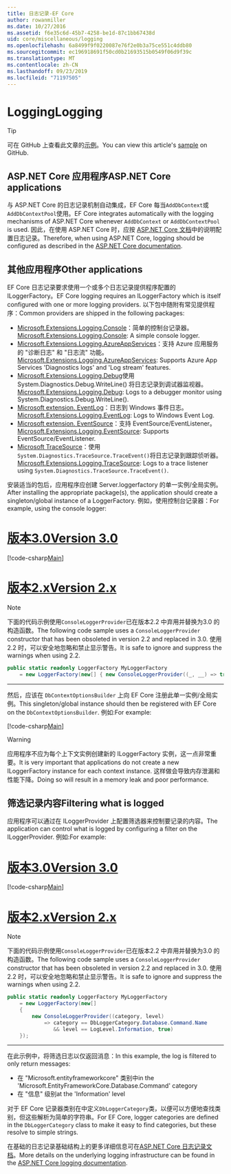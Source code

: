 ```yaml
---
title: 日志记录-EF Core
author: rowanmiller
ms.date: 10/27/2016
ms.assetid: f6e35c6d-45b7-4258-be1d-87c1bb67438d
uid: core/miscellaneous/logging
ms.openlocfilehash: 6a8499f9f0220087e76f2e0b3a75ce551c4ddb80
ms.sourcegitcommit: ec196918691f50cd0b21693515b0549f06d9f39c
ms.translationtype: MT
ms.contentlocale: zh-CN
ms.lasthandoff: 09/23/2019
ms.locfileid: "71197505"
---
```

# <a name="logging"></a><span data-ttu-id="51f9c-102">Logging</span><span class="sxs-lookup"><span data-stu-id="51f9c-102">Logging</span></span>

> [!TIP]  
> <span data-ttu-id="51f9c-103">可在 GitHub 上查看此文章的[示例](https://github.com/aspnet/EntityFramework.Docs/tree/master/samples/core/Miscellaneous/Logging)。</span><span class="sxs-lookup"><span data-stu-id="51f9c-103">You can view this article's [sample](https://github.com/aspnet/EntityFramework.Docs/tree/master/samples/core/Miscellaneous/Logging) on GitHub.</span></span>

## <a name="aspnet-core-applications"></a><span data-ttu-id="51f9c-104">ASP.NET Core 应用程序</span><span class="sxs-lookup"><span data-stu-id="51f9c-104">ASP.NET Core applications</span></span>

<span data-ttu-id="51f9c-105">与 ASP.NET Core 的日志记录机制自动集成，EF Core 每当`AddDbContext`或`AddDbContextPool`使用。</span><span class="sxs-lookup"><span data-stu-id="51f9c-105">EF Core integrates automatically with the logging mechanisms of ASP.NET Core whenever `AddDbContext` or `AddDbContextPool` is used.</span></span> <span data-ttu-id="51f9c-106">因此，在使用 ASP.NET Core 时，应按 [ASP.NET Core 文档](https://docs.microsoft.com/aspnet/core/fundamentals/logging?tabs=aspnetcore2x)中的说明配置日志记录。</span><span class="sxs-lookup"><span data-stu-id="51f9c-106">Therefore, when using ASP.NET Core, logging should be configured as described in the [ASP.NET Core documentation](https://docs.microsoft.com/aspnet/core/fundamentals/logging?tabs=aspnetcore2x).</span></span>

## <a name="other-applications"></a><span data-ttu-id="51f9c-107">其他应用程序</span><span class="sxs-lookup"><span data-stu-id="51f9c-107">Other applications</span></span>

<span data-ttu-id="51f9c-108">EF Core 日志记录要求使用一个或多个日志记录提供程序配置的 ILoggerFactory。</span><span class="sxs-lookup"><span data-stu-id="51f9c-108">EF Core logging requires an ILoggerFactory which is itself configured with one or more logging providers.</span></span> <span data-ttu-id="51f9c-109">以下包中随附有常见提供程序：</span><span class="sxs-lookup"><span data-stu-id="51f9c-109">Common providers are shipped in the following packages:</span></span>

* <span data-ttu-id="51f9c-110">[Microsoft.Extensions.Logging.Console](https://www.nuget.org/packages/Microsoft.Extensions.Logging.Console/)：简单的控制台记录器。</span><span class="sxs-lookup"><span data-stu-id="51f9c-110">[Microsoft.Extensions.Logging.Console](https://www.nuget.org/packages/Microsoft.Extensions.Logging.Console/): A simple console logger.</span></span>
* <span data-ttu-id="51f9c-111">[Microsoft.Extensions.Logging.AzureAppServices](https://www.nuget.org/packages/Microsoft.Extensions.Logging.AzureAppServices/)：支持 Azure 应用服务的 "诊断日志" 和 "日志流" 功能。</span><span class="sxs-lookup"><span data-stu-id="51f9c-111">[Microsoft.Extensions.Logging.AzureAppServices](https://www.nuget.org/packages/Microsoft.Extensions.Logging.AzureAppServices/): Supports Azure App Services 'Diagnostics logs' and 'Log stream' features.</span></span>
* <span data-ttu-id="51f9c-112">[Microsoft.Extensions.Logging.Debug](https://www.nuget.org/packages/Microsoft.Extensions.Logging.Debug/)使用 System.Diagnostics.Debug.WriteLine() 将日志记录到调试器监视器。</span><span class="sxs-lookup"><span data-stu-id="51f9c-112">[Microsoft.Extensions.Logging.Debug](https://www.nuget.org/packages/Microsoft.Extensions.Logging.Debug/): Logs to a debugger monitor using System.Diagnostics.Debug.WriteLine().</span></span>
* <span data-ttu-id="51f9c-113">[Microsoft extension. EventLog](https://www.nuget.org/packages/Microsoft.Extensions.Logging.EventLog/)：日志到 Windows 事件日志。</span><span class="sxs-lookup"><span data-stu-id="51f9c-113">[Microsoft.Extensions.Logging.EventLog](https://www.nuget.org/packages/Microsoft.Extensions.Logging.EventLog/): Logs to Windows Event Log.</span></span>
* <span data-ttu-id="51f9c-114">[Microsoft extension. EventSource](https://www.nuget.org/packages/Microsoft.Extensions.Logging.EventSource/)：支持 EventSource/EventListener。</span><span class="sxs-lookup"><span data-stu-id="51f9c-114">[Microsoft.Extensions.Logging.EventSource](https://www.nuget.org/packages/Microsoft.Extensions.Logging.EventSource/): Supports EventSource/EventListener.</span></span>
* <span data-ttu-id="51f9c-115">[Microsoft TraceSource](https://www.nuget.org/packages/Microsoft.Extensions.Logging.TraceSource/)：使用`System.Diagnostics.TraceSource.TraceEvent()`将日志记录到跟踪侦听器。</span><span class="sxs-lookup"><span data-stu-id="51f9c-115">[Microsoft.Extensions.Logging.TraceSource](https://www.nuget.org/packages/Microsoft.Extensions.Logging.TraceSource/): Logs to a trace listener using `System.Diagnostics.TraceSource.TraceEvent()`.</span></span>

<span data-ttu-id="51f9c-116">安装适当的包后，应用程序应创建 Server.loggerfactory 的单一实例/全局实例。</span><span class="sxs-lookup"><span data-stu-id="51f9c-116">After installing the appropriate package(s), the application should create a singleton/global instance of a LoggerFactory.</span></span> <span data-ttu-id="51f9c-117">例如，使用控制台记录器：</span><span class="sxs-lookup"><span data-stu-id="51f9c-117">For example, using the console logger:</span></span>

# <a name="version-30tabv3"></a>[<span data-ttu-id="51f9c-118">版本3.0</span><span class="sxs-lookup"><span data-stu-id="51f9c-118">Version 3.0</span></span>](#tab/v3)

[!code-csharp[Main](../../../samples/core/Miscellaneous/Logging/Logging/BloggingContext.cs#DefineLoggerFactory)]

# <a name="version-2xtabv2"></a>[<span data-ttu-id="51f9c-119">版本2.x</span><span class="sxs-lookup"><span data-stu-id="51f9c-119">Version 2.x</span></span>](#tab/v2)

> [!NOTE]
> <span data-ttu-id="51f9c-120">下面的代码示例使用`ConsoleLoggerProvider`已在版本2.2 中弃用并替换为3.0 的构造函数。</span><span class="sxs-lookup"><span data-stu-id="51f9c-120">The following code sample uses a `ConsoleLoggerProvider` constructor that has been obsoleted in version 2.2 and replaced in 3.0.</span></span> <span data-ttu-id="51f9c-121">使用2.2 时，可以安全地忽略和禁止显示警告。</span><span class="sxs-lookup"><span data-stu-id="51f9c-121">It is safe to ignore and suppress the warnings when using 2.2.</span></span>

``` csharp
public static readonly LoggerFactory MyLoggerFactory
    = new LoggerFactory(new[] { new ConsoleLoggerProvider((_, __) => true, true) });
```

***

<span data-ttu-id="51f9c-122">然后，应该在 `DbContextOptionsBuilder` 上向 EF Core 注册此单一实例/全局实例。</span><span class="sxs-lookup"><span data-stu-id="51f9c-122">This singleton/global instance should then be registered with EF Core on the `DbContextOptionsBuilder`.</span></span> <span data-ttu-id="51f9c-123">例如:</span><span class="sxs-lookup"><span data-stu-id="51f9c-123">For example:</span></span>

[!code-csharp[Main](../../../samples/core/Miscellaneous/Logging/Logging/BloggingContext.cs#RegisterLoggerFactory)]

> [!WARNING]
> <span data-ttu-id="51f9c-124">应用程序不应为每个上下文实例创建新的 ILoggerFactory 实例，这一点非常重要。</span><span class="sxs-lookup"><span data-stu-id="51f9c-124">It is very important that applications do not create a new ILoggerFactory instance for each context instance.</span></span> <span data-ttu-id="51f9c-125">这样做会导致内存泄漏和性能下降。</span><span class="sxs-lookup"><span data-stu-id="51f9c-125">Doing so will result in a memory leak and poor performance.</span></span>

## <a name="filtering-what-is-logged"></a><span data-ttu-id="51f9c-126">筛选记录内容</span><span class="sxs-lookup"><span data-stu-id="51f9c-126">Filtering what is logged</span></span>

<span data-ttu-id="51f9c-127">应用程序可以通过在 ILoggerProvider 上配置筛选器来控制要记录的内容。</span><span class="sxs-lookup"><span data-stu-id="51f9c-127">The application can control what is logged by configuring a filter on the ILoggerProvider.</span></span> <span data-ttu-id="51f9c-128">例如:</span><span class="sxs-lookup"><span data-stu-id="51f9c-128">For example:</span></span>

# <a name="version-30tabv3"></a>[<span data-ttu-id="51f9c-129">版本3.0</span><span class="sxs-lookup"><span data-stu-id="51f9c-129">Version 3.0</span></span>](#tab/v3)

[!code-csharp[Main](../../../samples/core/Miscellaneous/Logging/Logging/BloggingContextWithFiltering.cs#DefineLoggerFactory)]

# <a name="version-2xtabv2"></a>[<span data-ttu-id="51f9c-130">版本2.x</span><span class="sxs-lookup"><span data-stu-id="51f9c-130">Version 2.x</span></span>](#tab/v2)

> [!NOTE]
> <span data-ttu-id="51f9c-131">下面的代码示例使用`ConsoleLoggerProvider`已在版本2.2 中弃用并替换为3.0 的构造函数。</span><span class="sxs-lookup"><span data-stu-id="51f9c-131">The following code sample uses a `ConsoleLoggerProvider` constructor that has been obsoleted in version 2.2 and replaced in 3.0.</span></span> <span data-ttu-id="51f9c-132">使用2.2 时，可以安全地忽略和禁止显示警告。</span><span class="sxs-lookup"><span data-stu-id="51f9c-132">It is safe to ignore and suppress the warnings when using 2.2.</span></span>

``` csharp
public static readonly LoggerFactory MyLoggerFactory
    = new LoggerFactory(new[]
    {
        new ConsoleLoggerProvider((category, level)
            => category == DbLoggerCategory.Database.Command.Name
               && level == LogLevel.Information, true)
    });
```

***

<span data-ttu-id="51f9c-133">在此示例中，将筛选日志以仅返回消息：</span><span class="sxs-lookup"><span data-stu-id="51f9c-133">In this example, the log is filtered to only return messages:</span></span>
 * <span data-ttu-id="51f9c-134">在 "Microsoft.entityframeworkcore" 类别中</span><span class="sxs-lookup"><span data-stu-id="51f9c-134">in the 'Microsoft.EntityFrameworkCore.Database.Command' category</span></span>
 * <span data-ttu-id="51f9c-135">在 "信息" 级别</span><span class="sxs-lookup"><span data-stu-id="51f9c-135">at the 'Information' level</span></span>

<span data-ttu-id="51f9c-136">对于 EF Core 记录器类别在中定义`DbLoggerCategory`类，以便可以方便地查找类别，但这些解析为简单的字符串。</span><span class="sxs-lookup"><span data-stu-id="51f9c-136">For EF Core, logger categories are defined in the `DbLoggerCategory` class to make it easy to find categories, but these resolve to simple strings.</span></span>

<span data-ttu-id="51f9c-137">在基础的日志记录基础结构上的更多详细信息可在[ASP.NET Core 日志记录文档](https://docs.microsoft.com/aspnet/core/fundamentals/logging?tabs=aspnetcore2x)。</span><span class="sxs-lookup"><span data-stu-id="51f9c-137">More details on the underlying logging infrastructure can be found in the [ASP.NET Core logging documentation](https://docs.microsoft.com/aspnet/core/fundamentals/logging?tabs=aspnetcore2x).</span></span>
